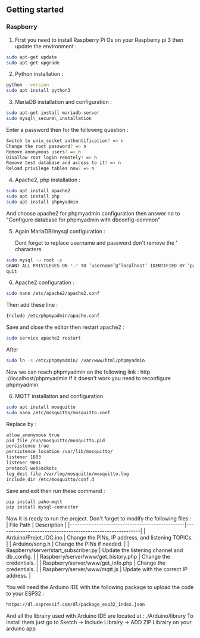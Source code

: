 ## Getting started 
### Raspberry
1. First you need to install Raspberry Pi Os on your Raspberry pi 3 then update the environment :

```bash
sudo apt-get update
sudo apt-get upgrade
```
2. Python installation :
```bash
python --version
sudo apt install python3
```
3. MariaDB installation and configuration :
```bash
sudo apt-get install mariadb-server
sudo mysql\_secure\_installation
```
 Enter a password then for the following question :
```bash
Switch to unix_socket authentification? => n
Change the root password? => n
Remove anonymous users? => n
Disallow root login remotely? => n
Remove test database and access to it? => n
Reload privilege tables now? => n
```
4. Apache2, php installation :
```bash
sudo apt install apache2
sudo apt install php
sudo apt install phpmyadmin
```
 And choose apache2 for phpmyadmin configuration then answer no to "Configure database for phpmyadmin with dbconfig-common"

5. Again MariaDB/mysql configuration :

   Dont forget to replace username and password don't remove the ' characters
```bash
sudo mysql -u root -p
GRANT ALL PRIVILEGES ON *.* TO ’username’@’localhost’ IDENTIFIED BY ’password’ WITH GRANT OPTION;
quit
```
6. Apache2 configuration :
```bash
sudo nano /etc/apache2/apache2.conf
```
Then add these line :
```bash
Include /etc/phpmyadmin/apache.conf
```
 Save and close the editor then restart apache2 :
```bash
sudo service apache2 restart
```
After 
```bash
sudo ln -s /etc/phpmyadmin/ /var/www/html/phpmyadmin
```

 Now we can reach phpmyadmin on the following link : http ://localhost/phpmyadmin
 If it doesn't work you need to reconfigure phpmyadmin

6. MQTT installation and configuration
 ```bash
sudo apt install mosquitto
sudo nano /etc/mosquitto/mosquitto.conf
```
 Replace by :
 ```bash
allow_anonymous true
pid_file /run/mosquitto/mosquitto.pid
persistence true
persistence_location /var/lib/mosquitto/
listener 1883
listener 9001
protocol websockets
log_dest file /var/log/mosquitto/mosquitto.log
include_dir /etc/mosquitto/conf.d
```
 Save and exit then run these command :
 ```bash
pip install paho-mqtt
pip install mysql-connector
```


Now it is ready to run the project. Don't forget to modify the following files :
| File Path                                      | Description                                               |
|------------------------------------------------|-----------------------------------------------------------|
| Arduino/Projet_IOC.ino                         | Change the PINs, IP address, and listening TOPICs.      |
| Arduino/song.h                                 | Change the PINs if needed.                               |
| Raspberry/server/start_subscriber.py           | Update the listening channel and db_config.              |
| Raspberry/server/www/get_history.php           | Change the credentials.                                   |
| Raspberry/server/www/get_info.php              | Change the credentials.                                   |
| Raspberry/server/www/mqtt.js                   | Update with the correct IP address.                      |


You will need the Arduino IDE with the following package to upload the code to your ESP32 :
 ```bash
https://dl.espressif.com/dl/package_esp32_index.json
```

And all the librairy used with Arduino IDE are located at : ./Arduino/library 
To install them just go to Sketch -> Include Librairy -> ADD ZIP Librairy on your arduino app

<!--

Projet réalisé durant le second semestre du master 1 SESI.
Il s'agit de realiser une communication sans fil entre plusieurs ESP32 ainsi qu'une raspberry pi3 et d'y afficher les informations sur un site web.
Il faut aussi réussir a faire communiquer le site web avec les ESP32.

Pour faire fonctionner ce projet, il faut lire le compte rendu et suivre les étapes de la mise en place.

Il y aura des informations à réadapter selon votre configuration, qui sont aussi detaillé dans le compte rendu.

Dans le repertoire arduino, on va y retrouver le code pour l'ESP32 ainsi que les bibliotèques utilisé.

Dans le repertoire Rapsberry, on y retrouvera le code du site web, le serveur d'ecoute MQTT, ainsi que les scripts pour convertir des musiques .midi en note de musique.


Une fois la mise en place faite, il suffit de placer les fichier qui sont dans le repertoire "Raspberry" sur le bureau de la rapsberry par exemple.
Puis il faudra lancer le serveur d'ecoute en tapant : python start_subscriber.py

Une fois le serveur d'écoute lancer, il faudra y récupéré l'adresse ip afficher, changer dans le repertoire www le fichier mqtt.js en mettant l'adresse ip obtenu.

Ensuite il suffira d'ouvrir le logiciel Arduino IDE, d'y ouvrir le projet qui est situé dans le repertoire "Arduino", changez les informations comme décrit dans l'entete et téléversé le code sur l'ESP32.

Vidéo démonstration du projet : https://www.youtube.com/watch?v=u35QerKMySA

![plot](./images/site_web.png?raw=true "site_web")
-->

